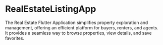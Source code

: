 # RealEstateListingApp
The Real Estate Flutter Application simplifies property exploration and management, offering an efficient platform for buyers, renters, and agents. It provides a seamless way to browse properties, view details, and save favorites. 
